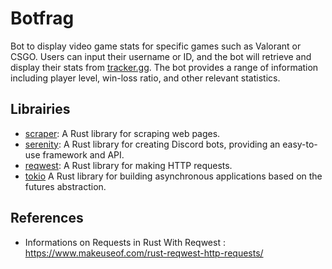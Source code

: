 # Botfrag
Bot to display video game stats for specific games such as Valorant or CSGO. Users can input their username or ID, and the bot will retrieve and display their stats from [tracker.gg](https://tracker.gg/). The bot provides a range of information including player level, win-loss ratio, and other relevant statistics.

## Librairies
* [scraper](https://crates.io/crates/scraper): A Rust library for scraping web pages.
* [serenity](https://docs.rs/serenity/latest/serenity/): A Rust library for creating Discord bots, providing an easy-to-use framework and API.
* [reqwest](https://docs.rs/reqwest/latest/reqwest/): A Rust library for making HTTP requests.
* [tokio](https://tokio.rs/) A Rust library for building asynchronous applications based on the futures abstraction. 
## References
- Informations on Requests in Rust With Reqwest : https://www.makeuseof.com/rust-reqwest-http-requests/